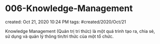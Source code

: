 # 006-Knowledge-Management

created: Oct 21, 2020 10:24 PM
tags: #created/2020/Oct/21

Knowledge Management (Quản trị tri thức) là một quá trình tạo ra, chia sẻ, sử dụng và quản lý thông tin/tri thức của một tổ chức.